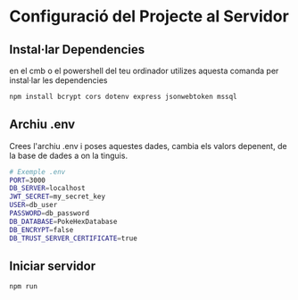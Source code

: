 # Configuració del Projecte al Servidor

## Instal·lar Dependencies

en el cmb o el powershell del teu ordinador utilizes aquesta comanda per instal·lar les dependencies

```bash
npm install bcrypt cors dotenv express jsonwebtoken mssql
```


## Archiu .env

Crees l'archiu .env i poses aquestes dades, cambia els valors depenent, de la base de dades a on la tinguis.

```bash
# Exemple .env
PORT=3000
DB_SERVER=localhost
JWT_SECRET=my_secret_key
USER=db_user
PASSWORD=db_password
DB_DATABASE=PokeHexDatabase
DB_ENCRYPT=false
DB_TRUST_SERVER_CERTIFICATE=true
```

## Iniciar servidor 

```bash
npm run
```

